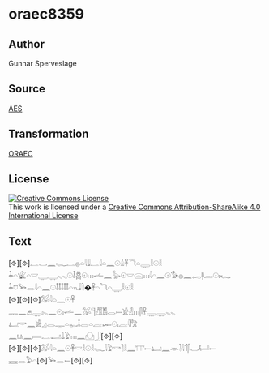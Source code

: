 # oraec8359

## Author

Gunnar Sperveslage

## Source

[AES](https://github.com/simondschweitzer/aes)

## Transformation

[ORAEC](https://oraec.github.io/)

## License

<a rel="license" href="http://creativecommons.org/licenses/by-sa/4.0/"><img alt="Creative Commons License" style="border-width:0" src="https://i.creativecommons.org/l/by-sa/4.0/88x31.png" /></a><br />This work is licensed under a <a rel="license" href="http://creativecommons.org/licenses/by-sa/4.0/">Creative Commons Attribution-ShareAlike 4.0 International License</a>

## Text

[⯑][⯑]𓐛𓂋𓈖𓆑𓐛𓐍𓏏𓇋𓇍𓐛𓇋𓏏𓈖𓇳𓏙𓋹𓆓𓏏𓇾𓎛𓇳𓎛<br>
𓇓𓏏𓆤𓏏𓎟𓇾𓇾𓈅𓈅𓇳𓄤𓆣𓇳𓏥𓌡𓈖𓅭𓇳𓎟𓈍𓏥𓇋𓏏𓈖𓇳𓅜𓐍𓈖𓉻𓊢𓐛𓇳𓏤𓆑<br>
𓇓𓈞𓅨𓂋𓇋𓏏𓈖𓇳𓄤𓄤𓄤𓄤𓄤𓏏𓏭𓇍𓍘�𓋹𓏏𓆓𓏏𓇾𓎛𓇳𓎛<br>
[⯑][⯑][⯑]𓅮𓇋𓏏𓈖𓇳𓋹<br>
𓊃𓈖𓂉𓇾𓏤𓈅𓈖𓇳𓏤𓌡𓈖𓅮𓊹𓀯𓀨𓂋𓍿𓀀𓁐𓏥𓋴𓋹𓇾𓇾𓈅𓈅<br>
𓂞𓎡𓈖𓀀𓈎𓂋𓊃𓏏𓀿𓄤𓂋𓏏𓐛𓆱𓇳𓏤𓐛𓇋𓀗<br>
𓈖𓂓𓏤𓈖𓇯𓐛𓂝𓍑𓅱𓏥𓈖𓈌𓃀[⯑][⯑]<br>
[⯑][⯑][⯑]𓅮𓇋𓏏𓈖𓇳𓋹𓎟𓎛𓇳𓎛𓆑𓇋𓅱𓎡𓍘𓎛𓈖𓇲𓍿𓂞𓈖𓁺𓍘𓇋𓄊𓋴𓂋𓂡𓍿<br>
𓈘𓂋𓅱𓏏[⯑]𓅨𓂋𓍿[⯑][⯑]<br>
